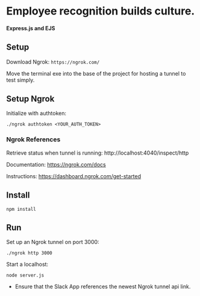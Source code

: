 
# Employee recognition builds culture.

#### Express.js and EJS

## Setup

Download Ngrok: `https://ngrok.com/`

Move the terminal exe into the base of the project for hosting a tunnel to test simply.

## Setup Ngrok

Initialize with authtoken:

`./ngrok authtoken <YOUR_AUTH_TOKEN>`

### Ngrok References

Retrieve status when tunnel is running: http://localhost:4040/inspect/http

Documentation: https://ngrok.com/docs

Instructions: https://dashboard.ngrok.com/get-started

## Install

`npm install`

## Run

Set up an Ngrok tunnel on port 3000:

`./ngrok http 3000`

Start a localhost:

`node server.js`

* Ensure that the Slack App references the newest Ngrok tunnel api link.

